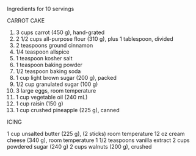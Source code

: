 Ingredients
for 10 servings

CARROT CAKE

1) 3 cups carrot (450 g), hand-grated
2) 2 1/2 cups all-purpose flour (310 g), plus 1 tablespoon, divided
3) 2 teaspoons ground cinnamon
4) 1/4 teaspoon allspice
5) 1 teaspoon kosher salt
6) 1 teaspoon baking powder
7) 1/2 teaspoon baking soda
8) 1 cup light brown sugar (200 g), packed
9) 1/2 cup granulated sugar (100 g)
10) 3 large eggs, room temperature
11) 1 cup vegetable oil (240 mL)
12) 1 cup raisin (150 g)
13) 1 cup crushed pineapple (225 g), canned

ICING

 1 cup unsalted butter (225 g), (2 sticks) room temperature
 12 oz cream cheese (340 g), room temperature
 1 1/2 teaspoons vanilla extract
 2 cups powdered sugar (240 g)
 2 cups walnuts (200 g), crushed